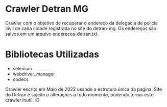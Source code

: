 # Crawler Detran MG

Crawler com o objetivo de recuperar o endereço da delegacia de policia civil de cada cidade registrada no site do detran-mg. Os endereços são salvos em um arquivo enderecos-detran.txt.

# Bibliotecas Utilizadas

- selenium
- webdriver_manager
- codecs

Crawler escrito em Maio de 2022 usando a estrutura única da pagina. Site do Detran é sujeito a alterações a todo momento, podendo tornar este crawler inutil. :D
